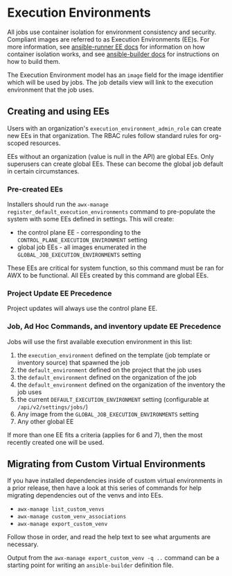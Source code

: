 # Execution Environments

All jobs use container isolation for environment consistency and security.
Compliant images are referred to as Execution Environments (EE)s.
For more information, see [ansible-runner EE docs](https://ansible-runner.readthedocs.io/en/latest/execution_environments.html)
for information on how container isolation works, and see [ansible-builder docs](https://ansible-builder.readthedocs.io/en/latest/index.html)
for instructions on how to build them.

The Execution Environment model has an `image` field for the image identifier which will be used by jobs.
The job details view will link to the execution environment that the job uses.

## Creating and using EEs

Users with an organization's `execution_environment_admin_role` can create new EEs in that organization.
The RBAC rules follow standard rules for org-scoped resources.

EEs without an organization (value is null in the API) are global EEs.
Only superusers can create global EEs.
These can become the global job default in certain circumstances.

### Pre-created EEs

Installers should run the `awx-manage register_default_execution_environments` command to pre-populate
the system with some EEs defined in settings. This will create:

 - the control plane EE - corresponding to the `CONTROL_PLANE_EXECUTION_ENVIRONMENT` setting
 - global job EEs - all images enumerated in the `GLOBAL_JOB_EXECUTION_ENVIRONMENTS` setting

These EEs are critical for system function, so this command must be ran for AWX to be functional.
All EEs created by this command are global EEs.

### Project Update EE Precedence

Project updates will always use the control plane EE.

### Job, Ad Hoc Commands, and inventory update EE Precedence

Jobs will use the first available execution environment in this list:

1. the `execution_environment` defined on the template (job template or inventory source) that spawned the job
2. the `default_environment` defined on the project that the job uses
3. the `default_environment` defined on the organization of the job
4. the `default_environment` defined on the organization of the inventory the job uses
5. the current `DEFAULT_EXECUTION_ENVIRONMENT` setting (configurable at `/api/v2/settings/jobs/`)
6. Any image from the `GLOBAL_JOB_EXECUTION_ENVIRONMENTS` setting
7. Any other global EE

If more than one EE fits a criteria (applies for 6 and 7), then the most recently created one will be used.

## Migrating from Custom Virtual Environments

If you have installed dependencies inside of custom virtual environments in
a prior release, then have a look at this series of commands for help migrating
dependencies out of the venvs and into EEs.

 - `awx-manage list_custom_venvs`
 - `awx-manage custom_venv_associations`
 - `awx-manage export_custom_venv`

Follow those in order, and read the help text to see what arguments are necessary.

Output from the `awx-manage export_custom_venv -q ..` command can
be a starting point for writing an `ansible-builder` definition file.

